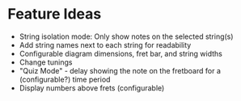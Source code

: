 # Feature Ideas

- String isolation mode: Only show notes on the selected string(s)
- Add string names next to each string for readability
- Configurable diagram dimensions, fret bar, and string widths
- Change tunings
- "Quiz Mode" - delay showing the note on the fretboard for a (configurable?) time period
- Display numbers above frets (configurable)

